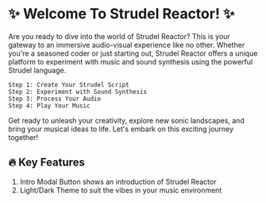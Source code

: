 # ✨ Welcome To Strudel Reactor! ✨

Are you ready to dive into the world of Strudel Reactor? This is your gateway to an immersive audio-visual experience like no other. Whether you're a seasoned coder or just starting out, Strudel Reactor offers a unique platform to experiment with music and sound synthesis using the powerful Strudel language.

    Step 1: Create Your Strudel Script
    Step 2: Experiment with Sound Synthesis
    Step 3: Process Your Audio
    Step 4: Play Your Music

Get ready to unleash your creativity, explore new sonic landscapes, and bring your musical ideas to life. Let's embark on this exciting journey together!

## 🔥 Key Features
1. Intro Modal Button shows an introduction of Strudel Reactor
2. Light/Dark Theme to suit the vibes in your music environment